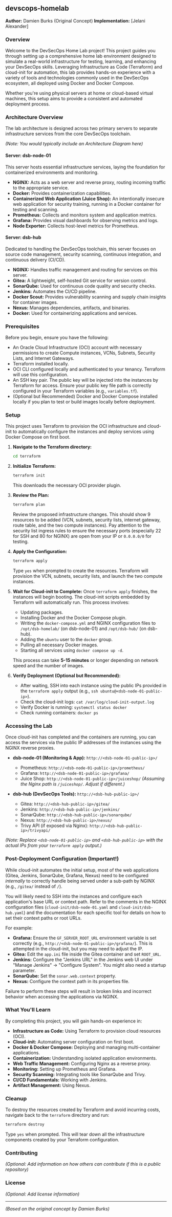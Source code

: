 ## devscops-homelab

**Author:** Damien Burks (Original Concept)
**Implementation:** [Jelani Alexander]

### Overview

Welcome to the DevSecOps Home Lab project! This project guides you through setting up a comprehensive home lab environment designed to simulate a real-world infrastructure for testing, learning, and enhancing your DevSecOps skills. Leveraging Infrastructure as Code (Terraform) and cloud-init for automation, this lab provides hands-on experience with a variety of tools and technologies commonly used in the DevSecOps ecosystem, all deployed using Docker and Docker Compose.

Whether you're using physical servers at home or cloud-based virtual machines, this setup aims to provide a consistent and automated deployment process.

### Architecture Overview

The lab architecture is designed across two primary servers to separate infrastructure services from the core DevSecOps toolchain.

*(Note: You would typically include an Architecture Diagram here)*

#### Server: dsb-node-01

This server hosts essential infrastructure services, laying the foundation for containerized environments and monitoring.

-   **NGINX:** Acts as a web server and reverse proxy, routing incoming traffic to the appropriate service.
-   **Docker:** Provides containerization capabilities.
-   **Containerized Web Application (Juice Shop):** An intentionally insecure web application for security training, running in a Docker container for testing and scanning.
-   **Prometheus:** Collects and monitors system and application metrics.
-   **Grafana:** Provides visual dashboards for observing metrics and logs.
-   **Node Exporter:** Collects host-level metrics for Prometheus.

#### Server: dsb-hub

Dedicated to handling the DevSecOps toolchain, this server focuses on source code management, security scanning, continuous integration, and continuous delivery (CI/CD).

-   **NGINX:** Handles traffic management and routing for services on this server.
-   **Gitea:** A lightweight, self-hosted Git service for version control.
-   **SonarQube:** Used for continuous code quality and security checks.
-   **Jenkins:** Automates the CI/CD pipeline.
-   **Docker Scout:** Provides vulnerability scanning and supply chain insights for container images.
-   **Nexus:** Manages dependencies, artifacts, and binaries.
-   **Docker:** Used for containerizing applications and services.

### Prerequisites

Before you begin, ensure you have the following:

-   An Oracle Cloud Infrastructure (OCI) account with necessary permissions to create Compute instances, VCNs, Subnets, Security Lists, and Internet Gateways.
-   Terraform installed locally.
-   OCI CLI configured locally and authenticated to your tenancy. Terraform will use this configuration.
-   An SSH key pair. The public key will be injected into the instances by Terraform for access. Ensure your public key file path is correctly configured in your Terraform variables (e.g., `variables.tf`).
-   (Optional but Recommended) Docker and Docker Compose installed locally if you plan to test or build images locally before deployment.

### Setup

This project uses Terraform to provision the OCI infrastructure and cloud-init to automatically configure the instances and deploy services using Docker Compose on first boot.

1.  **Navigate to the Terraform directory:**
    ```bash
    cd terraform
    ```

2.  **Initialize Terraform:**
    ```bash
    terraform init
    ```
    This downloads the necessary OCI provider plugin.

3.  **Review the Plan:**
    ```bash
    terraform plan
    ```
    Review the proposed infrastructure changes. This should show 9 resources to be added (VCN, subnets, security lists, internet gateway, route table, and the two compute instances). Pay attention to the security list ingress rules to ensure the necessary ports (especially 22 for SSH and 80 for NGINX) are open from your IP or `0.0.0.0/0` for testing.

4.  **Apply the Configuration:**
    ```bash
    terraform apply
    ```
    Type `yes` when prompted to create the resources. Terraform will provision the VCN, subnets, security lists, and launch the two compute instances.

5.  **Wait for Cloud-init to Complete:**
    Once `terraform apply` finishes, the instances will begin booting. The cloud-init scripts embedded by Terraform will automatically run. This process involves:
    -   Updating packages.
    -   Installing Docker and the Docker Compose plugin.
    -   Writing the `docker-compose.yml` and NGINX configuration files to `/opt/dsb-homelab/` (on dsb-node-01) and `/opt/dsb-hub/` (on dsb-hub).
    -   Adding the `ubuntu` user to the `docker` group.
    -   Pulling all necessary Docker images.
    -   Starting all services using `docker compose up -d`.

    This process can take **5-15 minutes** or longer depending on network speed and the number of images.

6.  **Verify Deployment (Optional but Recommended):**
    -   After waiting, SSH into each instance using the public IPs provided in the `terraform apply` output (e.g., `ssh ubuntu@<dsb-node-01-public-ip>`).
    -   Check the cloud-init logs: `cat /var/log/cloud-init-output.log`
    -   Verify Docker is running: `systemctl status docker`
    -   Check running containers: `docker ps`

### Accessing the Lab

Once cloud-init has completed and the containers are running, you can access the services via the public IP addresses of the instances using the NGINX reverse proxies.

-   **dsb-node-01 (Monitoring & App):** `http://<dsb-node-01-public-ip>/`
    -   Prometheus: `http://<dsb-node-01-public-ip>/prometheus/`
    -   Grafana: `http://<dsb-node-01-public-ip>/grafana/`
    -   Juice Shop: `http://<dsb-node-01-public-ip>/juiceshop/` *(Assuming the Nginx path is `/juiceshop/`. Adjust if different.)*

-   **dsb-hub (DevSecOps Tools):** `http://<dsb-hub-public-ip>/`
    -   Gitea: `http://<dsb-hub-public-ip>/gitea/`
    -   Jenkins: `http://<dsb-hub-public-ip>/jenkins/`
    -   SonarQube: `http://<dsb-hub-public-ip>/sonarqube/`
    -   Nexus: `http://<dsb-hub-public-ip>/nexus/`
    -   Trivy API (if exposed via Nginx): `http://<dsb-hub-public-ip>/trivyapi/`

*(Note: Replace `<dsb-node-01-public-ip>` and `<dsb-hub-public-ip>` with the actual IPs from your `terraform apply` output.)*

### Post-Deployment Configuration (Important!)

While cloud-init automates the initial setup, most of the web applications (Gitea, Jenkins, SonarQube, Grafana, Nexus) need to be configured *internally* to correctly handle being served under a sub-path by NGINX (e.g., `/gitea/` instead of `/`).

You will likely need to SSH into the instances and configure each application's base URL or context path. Refer to the comments in the NGINX configuration files (`cloud-init/dsb-node-01.yaml` and `cloud-init/dsb-hub.yaml`) and the documentation for each specific tool for details on how to set their context paths or root URLs.

For example:
-   **Grafana:** Ensure the `GF_SERVER_ROOT_URL` environment variable is set correctly (e.g., `http://<dsb-node-01-public-ip>/grafana/`). This is attempted in the cloud-init, but you may need to adjust the IP.
-   **Gitea:** Edit the `app.ini` file inside the Gitea container and set `ROOT_URL`.
-   **Jenkins:** Configure the "Jenkins URL" in the Jenkins web UI under "Manage Jenkins" -> "Configure System". You might also need a startup parameter.
-   **SonarQube:** Set the `sonar.web.context` property.
-   **Nexus:** Configure the context path in its properties file.

Failure to perform these steps will result in broken links and incorrect behavior when accessing the applications via NGINX.

### What You'll Learn

By completing this project, you will gain hands-on experience in:

-   **Infrastructure as Code:** Using Terraform to provision cloud resources (OCI).
-   **Cloud-init:** Automating server configuration on first boot.
-   **Docker & Docker Compose:** Deploying and managing multi-container applications.
-   **Containerization:** Understanding isolated application environments.
-   **Web Traffic Management:** Configuring Nginx as a reverse proxy.
-   **Monitoring:** Setting up Prometheus and Grafana.
-   **Security Scanning:** Integrating tools like SonarQube and Trivy.
-   **CI/CD Fundamentals:** Working with Jenkins.
-   **Artifact Management:** Using Nexus.

### Cleanup

To destroy the resources created by Terraform and avoid incurring costs, navigate back to the `terraform` directory and run:

```bash
terraform destroy
```
Type `yes` when prompted. This will tear down all the infrastructure components created by your Terraform configuration.

### Contributing

*(Optional: Add information on how others can contribute if this is a public repository)*

### License

*(Optional: Add license information)*

---

*(Based on the original concept by Damien Burks)*
